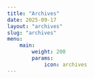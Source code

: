 ```yaml
---
title: "Archives"
date: 2025-09-17
layout: "archives"
slug: "archives"
menu:
    main:
        weight: 200
        params:
            icon: archives
---
```

